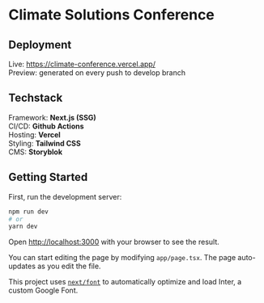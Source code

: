 # Climate Solutions Conference

## Deployment
Live: https://climate-conference.vercel.app/  
Preview: generated on every push to develop branch

## Techstack

Framework:  **Next.js (SSG)**  
CI/CD:       **Github Actions**  
Hosting:    **Vercel**  
Styling:    **Tailwind CSS**  
CMS: **Storyblok** 

## Getting Started

First, run the development server:

```bash
npm run dev
# or
yarn dev
```

Open [http://localhost:3000](http://localhost:3000) with your browser to see the result.

You can start editing the page by modifying `app/page.tsx`. The page auto-updates as you edit the file.

This project uses [`next/font`](https://nextjs.org/docs/basic-features/font-optimization) to automatically optimize and load Inter, a custom Google Font.
